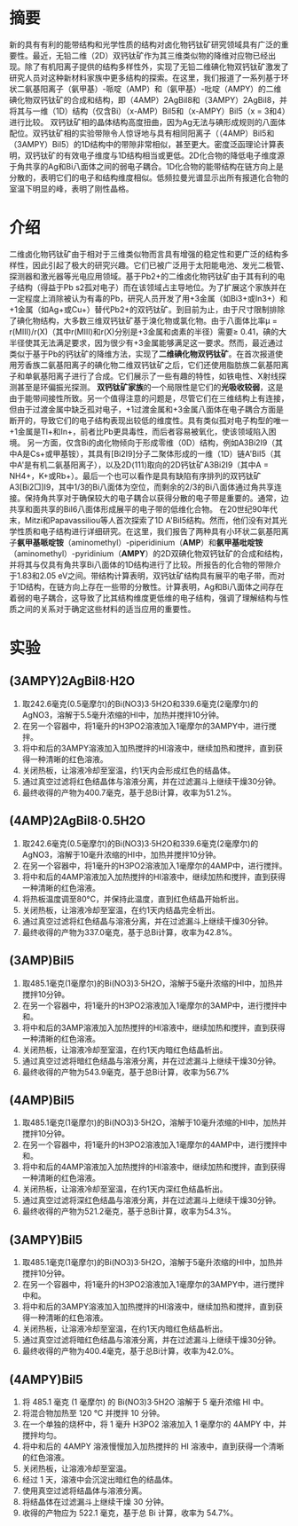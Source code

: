 # 摘要
新的具有有利的能带结构和光学性质的结构对卤化物钙钛矿研究领域具有广泛的重要性。最近，无铅二维（2D）双钙钛矿作为其三维类似物的降维对应物已经出现。除了有机阳离子提供的结构多样性外，实现了无铅二维碘化物双钙钛矿激发了研究人员对这种新材料家族中更多结构的探索。在这里，我们报道了一系列基于环状二氨基阳离子（氨甲基）-哌啶（AMP）和（氨甲基）-吡啶（AMPY）的二维碘化物双钙钛矿的合成和结构，即（4AMP）2AgBiI8和（3AMPY）2AgBiI8，并将其与一维（1D）结构（仅含Bi）（x-AMP）BiI5和（x-AMPY）BiI5（x = 3和4）进行比较。 双钙钛矿相的晶体结构高度扭曲，因为Ag无法与碘形成规则的八面体配位。双钙钛矿相的实验带隙令人惊讶地与具有相同阳离子（（4AMP）BiI5和（3AMPY）BiI5）的1D结构中的带隙非常相似，甚至更大。密度泛函理论计算表明，双钙钛矿的有效电子维度与1D结构相当或更低。2D化合物的降低电子维度源于角共享的Ag和Bi八面体之间的弱电子耦合。1D化合物的能带结构在链方向上是分散的，表明它们的电子和结构维度相似。低频拉曼光谱显示出所有报道化合物的室温下明显的峰，表明了刚性晶格。
# 介绍
二维卤化物钙钛矿由于相对于三维类似物而言具有增强的稳定性和更广泛的结构多样性，因此引起了极大的研究兴趣。它们已被广泛用于太阳能电池、发光二极管、探测器和激光器等光电应用领域。基于Pb2+的二维卤化物钙钛矿由于其有利的电子结构（得益于Pb s2孤对电子）而在该领域占主导地位。为了扩展这个家族并在一定程度上消除被认为有毒的Pb，研究人员开发了用+3金属（如Bi3+或In3+）和+1金属（如Ag+或Cu+）替代Pb2+的双钙钛矿。到目前为止，由于尺寸限制排除了碘化物结构，大多数三维双钙钛矿基于溴化物或氯化物。由于八面体比率μ = r(MIII)/r(X)（其中r(MIII)和r(X)分别是+3金属和卤素的半径）需要≥ 0.41，碘的大半径使其无法满足要求，因为很少有+3金属能够满足这一要求。然而，最近通过类似于基于Pb的钙钛矿的降维方法，实现了**二维碘化物双钙钛矿**。在首次报道使用芳香族二氨基阳离子的碘化物二维双钙钛矿之后，它们还使用脂肪族二氨基阳离子和单氨基阳离子进行了合成。它们展示了一些有趣的特性，如铁电性、X射线探测甚至是环偏振光探测。
**双钙钛矿家族**的一个局限性是它们的**光吸收较弱**，这是由于能带间接性所致。另一个值得注意的问题是，尽管它们在三维结构上有连接，但由于过渡金属中缺乏孤对电子，+1过渡金属和+3金属八面体在电子耦合方面是断开的，导致它们的电子结构表现出较低的维度性。具有类似孤对电子构型的唯一+1金属是Tl+和In+，前者比Pb更具毒性，而后者容易被氧化，使该领域陷入困境。
另一方面，仅含Bi的卤化物倾向于形成零维（0D）结构，例如A3Bi2I9（其中A是Cs+或甲基铵），其具有[Bi2I9]分子二聚体形成的一维（1D）链A'BiI5（其中A'是有机二氨基阳离子），以及2D⟨111⟩取向的2D钙钛矿A3Bi2I9（其中A = NH4+，K+或Rb+）。最后一个也可以看作是具有缺陷有序排列的双钙钛矿A3[Bi2□]I9，其中1/3的Bi八面体为空位，而剩余的2/3的Bi八面体通过角共享连接。保持角共享对于确保较大的电子耦合以获得分散的电子带是重要的。通常，边共享和面共享的BiI6八面体形成展平的电子带的低维化合物。
在20世纪90年代末，Mitzi和Papavassiliou等人首次探索了1D A'BiI5结构。然而，他们没有对其光学性质和电子结构进行详细研究。在这里，我们报告了两种具有小环状二氨基阳离子**氨甲基哌啶铵**（aminomethyl）-piperidinium（**AMP**）和**氨甲基吡啶铵**（aminomethyl）-pyridinium（**AMPY**）的2D双碘化物双钙钛矿的合成和结构，并将其与仅具有角共享Bi八面体的1D结构进行了比较。所报告的化合物的带隙介于1.83和2.05 eV之间。带结构计算表明，双钙钛矿结构具有展平的电子带，而对于1D结构，在链方向上存在一些带的分散性。计算表明，Ag和Bi八面体之间存在着弱的电子耦合，这导致了比其结构维度更低维的电子结构，强调了理解结构与性质之间的关系对于确定这些材料的适当应用的重要性。
# 实验

## (3AMPY)2AgBiI8·H2O
1. 取242.6毫克(0.5毫摩尔)的Bi(NO3)3·5H2O和339.6毫克(2毫摩尔)的AgNO3，溶解于5.5毫升浓缩的HI中，加热并搅拌10分钟。
2. 在另一个容器中，将1毫升的H3PO2溶液加入1毫摩尔的3AMPY中，进行搅拌。
3. 将中和后的3AMPY溶液加入加热搅拌的HI溶液中，继续加热和搅拌，直到获得一种清晰的红色溶液。
4. 关闭热板，让溶液冷却至室温，约1天内会形成红色的结晶体。
5. 通过真空过滤将红色结晶体与溶液分离，并在过滤漏斗上继续干燥30分钟。
6. 最终收得的产物为400.7毫克，基于总Bi计算，收率为51.2%。
## (4AMP)2AgBiI8·0.5H2O
1. 取242.6毫克(0.5毫摩尔)的Bi(NO3)3·5H2O和339.6毫克(2毫摩尔)的AgNO3，溶解于10毫升浓缩的HI中，加热并搅拌10分钟。
2. 在另一个容器中，将1毫升的H3PO2溶液加入1毫摩尔的4AMP中，进行搅拌。
3. 将中和后的4AMP溶液加入加热搅拌的HI溶液中，继续加热和搅拌，直到获得一种清晰的红色溶液。
4. 将热板温度调至80°C，并保持此温度，直到红色结晶开始析出。
5. 关闭热板，让溶液冷却至室温，在约1天内结晶完全析出。
6. 通过真空过滤将红色结晶与溶液分离，并在过滤漏斗上继续干燥30分钟。
7. 最终收得的产物为337.0毫克，基于总Bi计算，收率为42.8%。
## (3AMP)BiI5
1. 取485.1毫克(1毫摩尔)的Bi(NO3)3·5H2O，溶解于5毫升浓缩的HI中，加热并搅拌10分钟。
2. 在另一个容器中，将1毫升的H3PO2溶液加入1毫摩尔的3AMP中，进行搅拌中和。
3. 将中和后的3AMP溶液加入加热搅拌的HI溶液中，继续加热和搅拌，直到获得一种清晰的红色溶液。
4. 关闭热板，让溶液冷却至室温，在约1天内暗红色结晶析出。
5. 通过真空过滤将暗红色结晶与溶液分离，并在过滤漏斗上继续干燥30分钟。
6. 最终收得的产物为543.9毫克，基于总Bi计算，收率为56.7%
## (4AMP)BiI5
1. 取485.1毫克(1毫摩尔)的Bi(NO3)3·5H2O，溶解于10毫升浓缩的HI中，加热并搅拌10分钟。
2. 在另一个容器中，将1毫升的H3PO2溶液加入1毫摩尔的4AMP中，进行搅拌中和。
3. 将中和后的4AMP溶液加入加热搅拌的HI溶液中，继续加热和搅拌，直到获得一种清晰的红色溶液。
4. 关闭热板，让溶液冷却至室温，在约1天内深红色结晶析出。
5. 通过真空过滤将深红色结晶与溶液分离，并在过滤漏斗上继续干燥30分钟。
6. 最终收得的产物为521.2毫克，基于总Bi计算，收率为54.3%。
## (3AMPY)BiI5
1. 取485.1毫克(1毫摩尔)的Bi(NO3)3·5H2O，溶解于5毫升浓缩的HI中，加热并搅拌10分钟。
2. 在另一个容器中，将1毫升的H3PO2溶液加入1毫摩尔的3AMPY中，进行搅拌中和。
3. 将中和后的3AMPY溶液加入加热搅拌的HI溶液中，继续加热和搅拌，直到获得一种清晰的红色溶液。
4. 关闭热板，让溶液冷却至室温，在约1天内暗红色结晶析出。
5. 通过真空过滤将暗红色结晶与溶液分离，并在过滤漏斗上继续干燥30分钟。
6. 最终收得的产物为400.4毫克，基于总Bi计算，收率为42.0%。
## (4AMPY)BiI5
1. 将 485.1 毫克 (1 毫摩尔) 的 Bi(NO3)3·5H2O 溶解于 5 毫升浓缩 HI 中。
2. 将混合物加热至 120 °C 并搅拌 10 分钟。
3. 在一个单独的烧杯中，将 1 毫升 H3PO2 溶液加入 1 毫摩尔的 4AMPY 中，并搅拌均匀。
4. 将中和后的 4AMPY 溶液慢慢加入加热搅拌的 HI 溶液中，直到获得一个清晰的红色溶液。
5. 关闭热板，让溶液冷却至室温。
6. 经过 1 天，溶液中会沉淀出暗红色的结晶体。
7. 使用真空过滤将结晶体与溶液分离。
8. 将结晶体在过滤漏斗上继续干燥 30 分钟。
9. 收得的产物应为 522.1 毫克，基于总 Bi 计算，收率为 54.7%。